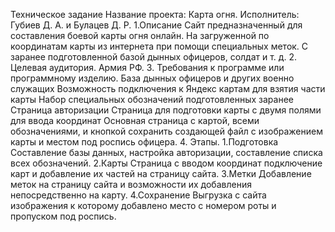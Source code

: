 
Техническое задание
   	Название проекта: Карта огня.
	Исполнитель: Губиев Д. А. и Булацев Д. Р.
1.Описание
	Сайт предназначенный для составления боевой карты огня онлайн. На загруженной по 	координатам карты из интернета при помощи специальных меток. С заранее 	подготовленной базой дынных офицеров, солдат и т. д. 
2. Целевая аудитория.
Армия РФ.
3. Требования к программе или программному изделию.
	База дынных офицеров и других военно служащих
	Возможность подключения к Яндекс картам для взятия части карты
	Набор специальных обозначений подготовленных заранее 
	Страница авторизации
	Страница для подготовки карты с двумя полями для ввода координат
	Основная страница с картой, всеми обозначениями, и кнопкой сохранить создающей файл 	с изображением карты и местом под роспись офицера.
4. Этапы.
	1.Подготовка
	Составление базы данных, настройка авторизации, составление списка всех обозначений.
	2.Карты 
	Страница с вводом координат подключение карт и добавление их частей на страницу сайта.
	3.Метки
	Добавление меток на страницу сайта и возможности их добавления непосредственно на 	карту.
	4.Сохранение
	Выгрузка с сайта изображения к которому добавлено место с номером роты и пропуском 	под роспись.
 	 
